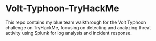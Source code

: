 # Volt-Typhoon-TryHackMe
This repo contains my blue team walkthrough for the Volt Typhoon challenge on TryHackMe, focusing on detecting and analyzing threat activity using Splunk for log analysis and incident response.
